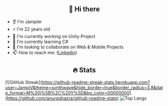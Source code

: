 <p>
        <h2 align="center">👋 Hi there</h2>
</p>

- 👂 I'm Jampier
- ⚡ I'm 22 years old
- 🔭 I'm currently working on Unity Project
- 🌱 I'm currently learning C#
- 👯 I'm looking to collaborate on Web & Mobile Projects
- 📫 How to reach me: ([Linkedin](https://www.linkedin.com/in/jampier-ventura-hernandez/))

<p>
        <h2 align="center">🔥 Stats</h2>
</p>

[![GitHub Streak](https://github-readme-streak-stats.herokuapp.com?user=JampiV&theme=synthwave&hide_border=true&border_radius=3.8&date_format=M%20j%5B%2C%20Y%5D&bg_color=00000000](https://github.com/anuraghazra/github-readme-stats)
![Top Langs](https://github-readme-stats.vercel.app/api/top-langs/?username=JampiV&layout=compact&theme=synthwave&hide_border=true&border_radius=3.8&bg_color=00000000)
